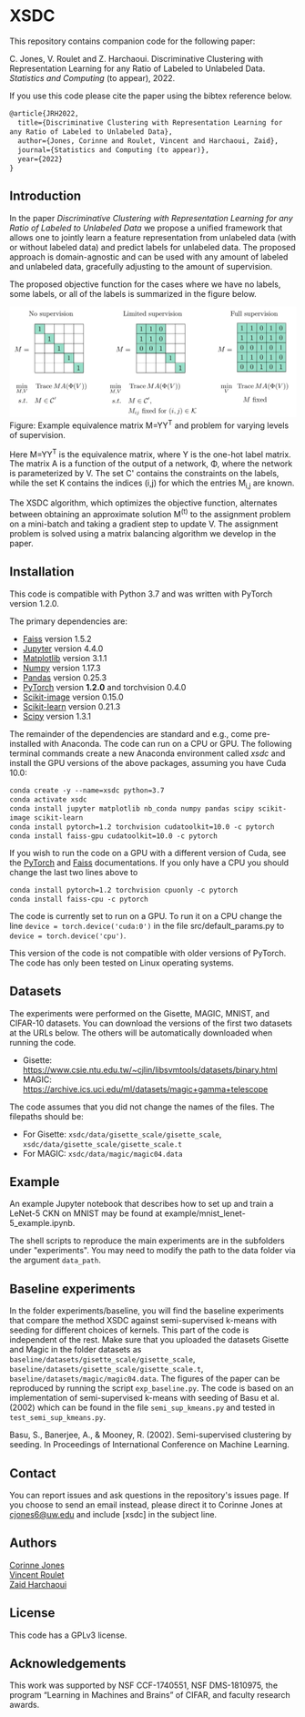 XSDC
====================================

This repository contains companion code for the following paper:

C. Jones, V. Roulet and Z. Harchaoui. Discriminative Clustering with Representation Learning for any Ratio of Labeled to Unlabeled Data. *Statistics and Computing* (to appear), 2022.

If you use this code please cite the paper using the bibtex reference below.

```
@article{JRH2022,
  title={Discriminative Clustering with Representation Learning for any Ratio of Labeled to Unlabeled Data},
  author={Jones, Corinne and Roulet, Vincent and Harchaoui, Zaid},
  journal={Statistics and Computing (to appear)},
  year={2022}
}
```

Introduction
-----------------
In the paper *Discriminative Clustering with Representation Learning for any Ratio of Labeled to Unlabeled Data* we propose a unified framework that allows one to jointly learn a feature representation from unlabeled data (with or without labeled data) and predict labels for unlabeled data. The proposed approach is domain-agnostic and can be used with any amount of labeled and unlabeled data, gracefully adjusting to the amount of supervision.

The proposed objective function for the cases where we have no labels, some labels, or all of the labels is summarized in the figure below.

![](figures/supervisions_figure.jpg)
Figure: Example equivalence matrix M=YY<sup>T</sup> and problem for varying levels of supervision.

Here M=YY<sup>T</sup> is the equivalence matrix, where Y is the one-hot label matrix. The matrix A is a function of the output of a network, Φ, where the network is parameterized by V. The set C' contains the constraints on the labels, while the set K contains the indices (i,j) for which the entries M<sub>i,j</sub> are known. 

The XSDC algorithm, which optimizes the objective function, alternates between obtaining an approximate solution M<sup>(t)</sup> to the assignment problem on a mini-batch and taking a gradient step to update V. The assignment problem is solved using a matrix balancing algorithm we develop in the paper.


Installation
-----------------
This code is compatible with Python 3.7 and was written with PyTorch version 1.2.0.

The primary dependencies are:

* [Faiss](https://github.com/facebookresearch/faiss) version 1.5.2
* [Jupyter](https://jupyter.org/) version 4.4.0
* [Matplotlib](https://matplotlib.org/) version 3.1.1
* [Numpy](https://numpy.org/) version 1.17.3
* [Pandas](https://pandas.pydata.org/) version 0.25.3
* [PyTorch](https://pytorch.org/) version **1.2.0** and torchvision 0.4.0
* [Scikit-image](https://scikit-image.org/) version 0.15.0
* [Scikit-learn](https://scikit-learn.org/stable/) version 0.21.3
* [Scipy](https://www.scipy.org/) version 1.3.1


The remainder of the dependencies are standard and e.g., come pre-installed with Anaconda. The code can run on a CPU or GPU. The following terminal commands create a new Anaconda environment called *xsdc* and install the GPU versions of the above packages, assuming you have Cuda 10.0:

```
conda create -y --name=xsdc python=3.7
conda activate xsdc
conda install jupyter matplotlib nb_conda numpy pandas scipy scikit-image scikit-learn
conda install pytorch=1.2 torchvision cudatoolkit=10.0 -c pytorch
conda install faiss-gpu cudatoolkit=10.0 -c pytorch
```

If you wish to run the code on a GPU with a different version of Cuda, see the [PyTorch](https://pytorch.org/) and [Faiss](https://github.com/facebookresearch/faiss/blob/master/INSTALL.md) documentations. If you only have a CPU you should change the last two lines above to
```
conda install pytorch=1.2 torchvision cpuonly -c pytorch
conda install faiss-cpu -c pytorch
```

The code is currently set to run on a GPU. To run it on a CPU change the line
`device = torch.device('cuda:0')`
 in the file src/default_params.py to `device = torch.device('cpu')`.

This version of the code is not compatible with older versions of PyTorch. The code has only been tested on Linux operating systems.


Datasets
-----------------
The experiments were performed on the Gisette, MAGIC, MNIST, and CIFAR-10 datasets. You can download the versions of the first two datasets at the URLs below. The others will be automatically downloaded when running the code.

- Gisette: https://www.csie.ntu.edu.tw/~cjlin/libsvmtools/datasets/binary.html
- MAGIC: https://archive.ics.uci.edu/ml/datasets/magic+gamma+telescope

The code assumes that you did not change the names of the files. The filepaths should be:
- For Gisette: `xsdc/data/gisette_scale/gisette_scale`, `xsdc/data/gisette_scale/gisette_scale.t`
- For MAGIC: `xsdc/data/magic/magic04.data`


Example
-----------------
An example Jupyter notebook that describes how to set up and train a LeNet-5 CKN on MNIST may be found at example/mnist_lenet-5_example.ipynb.

The shell scripts to reproduce the main experiments are in the subfolders under "experiments". You may need to modify the path to the data folder via the argument `data_path`.

Baseline experiments
--------------------
In the folder experiments/baseline, you will find the baseline experiments that compare the method XSDC against semi-supervised k-means with seeding for different choices of kernels. This part of the code is independent of the rest. Make sure that you uploaded the datasets Gisette and Magic in the folder datasets as `baseline/datasets/gisette_scale/gisette_scale`, `baseline/datasets/gisette_scale/gisette_scale.t`, `baseline/datasets/magic/magic04.data`. The figures of the paper can be reproduced by running the script `exp_baseline.py`. The code is based on an implementation of semi-supervised k-means with seeding of Basu et al. (2002) which can be found in the file `semi_sup_kmeans.py` and tested in `test_semi_sup_kmeans.py`.

Basu, S., Banerjee, A., & Mooney, R. (2002). Semi-supervised clustering by seeding. In Proceedings of International Conference on Machine Learning.

Contact
-----------------
You can report issues and ask questions in the repository's issues page. If you choose to send an email instead, please direct it to Corinne Jones at cjones6@uw.edu and include [xsdc] in the subject line.


Authors
-----------------
[Corinne Jones](https://www.stat.washington.edu/people/cjones6/)  
[Vincent Roulet](http://faculty.washington.edu/vroulet/)  
[Zaid Harchaoui](http://faculty.washington.edu/zaid/)  


License
-----------------
This code has a GPLv3 license.


Acknowledgements
--------------------------
This work was supported by NSF CCF-1740551, NSF DMS-1810975, the program “Learning in Machines and Brains” of CIFAR, and faculty research awards.
